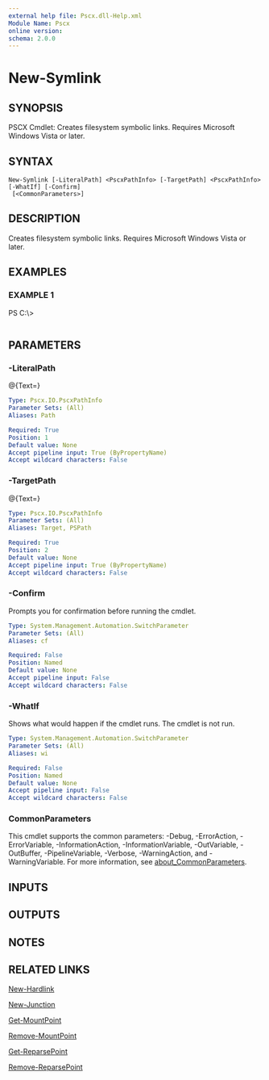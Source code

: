 ```yaml
---
external help file: Pscx.dll-Help.xml
Module Name: Pscx
online version:
schema: 2.0.0
---
```


# New-Symlink

## SYNOPSIS
PSCX Cmdlet: Creates filesystem symbolic links.
Requires Microsoft Windows Vista or later.

## SYNTAX

```
New-Symlink [-LiteralPath] <PscxPathInfo> [-TargetPath] <PscxPathInfo> [-WhatIf] [-Confirm]
 [<CommonParameters>]
```

## DESCRIPTION
Creates filesystem symbolic links.
Requires Microsoft Windows Vista or later.

## EXAMPLES

### EXAMPLE 1
PS C:\\\>

```

```

## PARAMETERS

### -LiteralPath
@{Text=}

```yaml
Type: Pscx.IO.PscxPathInfo
Parameter Sets: (All)
Aliases: Path

Required: True
Position: 1
Default value: None
Accept pipeline input: True (ByPropertyName)
Accept wildcard characters: False
```

### -TargetPath
@{Text=}

```yaml
Type: Pscx.IO.PscxPathInfo
Parameter Sets: (All)
Aliases: Target, PSPath

Required: True
Position: 2
Default value: None
Accept pipeline input: True (ByPropertyName)
Accept wildcard characters: False
```

### -Confirm
Prompts you for confirmation before running the cmdlet.

```yaml
Type: System.Management.Automation.SwitchParameter
Parameter Sets: (All)
Aliases: cf

Required: False
Position: Named
Default value: None
Accept pipeline input: False
Accept wildcard characters: False
```

### -WhatIf
Shows what would happen if the cmdlet runs.
The cmdlet is not run.

```yaml
Type: System.Management.Automation.SwitchParameter
Parameter Sets: (All)
Aliases: wi

Required: False
Position: Named
Default value: None
Accept pipeline input: False
Accept wildcard characters: False
```

### CommonParameters
This cmdlet supports the common parameters: -Debug, -ErrorAction, -ErrorVariable, -InformationAction, -InformationVariable, -OutVariable, -OutBuffer, -PipelineVariable, -Verbose, -WarningAction, and -WarningVariable. For more information, see [about_CommonParameters](http://go.microsoft.com/fwlink/?LinkID=113216).

## INPUTS

## OUTPUTS

## NOTES

## RELATED LINKS

[New-Hardlink]()

[New-Junction]()

[Get-MountPoint]()

[Remove-MountPoint]()

[Get-ReparsePoint]()

[Remove-ReparsePoint]()


